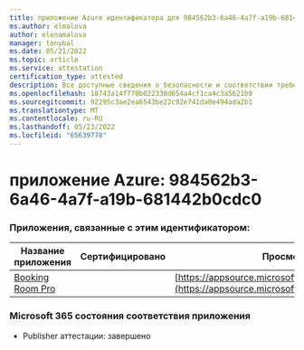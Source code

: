 ```yaml
---
title: приложение Azure идентификатора для 984562b3-6a46-4a7f-a19b-681442b0cdc0
ms.author: elmalova
author: elenamalova
manager: tonybal
ms.date: 05/21/2022
ms.topic: article
ms.service: attestation
certification_type: attested
description: Все доступные сведения о безопасности и соответствии требованиям для 984562b3-6a46-4a7f-a19b-681442b0cdc0.
ms.openlocfilehash: 18743a14f770b022338d654a4cf1ca4c3a5621b9
ms.sourcegitcommit: 92295c3ae2ea6543be22c92e741da0e494ada2b1
ms.translationtype: MT
ms.contentlocale: ru-RU
ms.lasthandoff: 05/23/2022
ms.locfileid: "65639778"
---
```

# <a name="azure-app-id-984562b3-6a46-4a7f-a19b-681442b0cdc0"></a>приложение Azure: 984562b3-6a46-4a7f-a19b-681442b0cdc0


### <a name="apps-associated-with-this-id"></a>Приложения, связанные с этим идентификатором:
| **Название приложения** | **Сертифицировано** | **Просмотр в AppSource** |
|--------------|---------------|-----------------------|
| [Booking Room Pro](../forward/WA200003337.md) |  | [https://appsource.microsoft.com/product/office/WA200003337](https://appsource.microsoft.com/product/office/WA200003337) |

### <a name="microsoft-365-app-compliance-status"></a>Microsoft 365 состояния соответствия приложения
- Publisher аттестации: завершено
